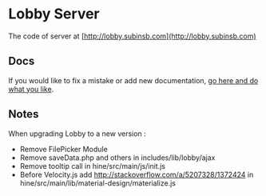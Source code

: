 # Lobby Server

The code of server at [http://lobby.subinsb.com](http://lobby.subinsb.com)

## Docs

If you would like to fix a mistake or add new documentation, [go here and do what you like](https://github.com/LobbyOS/server/tree/master/contents/apps/lobby-server/src/data/docs).

## Notes

When upgrading Lobby to a new version :

* Remove FilePicker Module
* Remove saveData.php and others in includes/lib/lobby/ajax
* Remove tooltip call in hine/src/main/js/init.js
* Before Velocity.js add http://stackoverflow.com/a/5207328/1372424 in hine/src/main/lib/material-design/materialize.js
